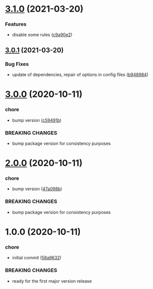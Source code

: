 # [3.1.0](https://github.com/lukaszbieniek/eslint-config/compare/v3.0.1...v3.1.0) (2021-03-20)


### Features

* disable some rules ([c9a90e2](https://github.com/lukaszbieniek/eslint-config/commit/c9a90e2e38248e758b29f5dd29063668995fa35c))

## [3.0.1](https://github.com/lukaszbieniek/eslint-config/compare/v3.0.0...v3.0.1) (2021-03-20)


### Bug Fixes

* update of dependencies, repair of options in config files ([b948984](https://github.com/lukaszbieniek/eslint-config/commit/b94898456f2ce49ee2f223370519d914e86f25db))

# [3.0.0](https://github.com/lukaszbieniek/eslint-config/compare/v2.0.0...v3.0.0) (2020-10-11)


### chore

* bump version ([c59491b](https://github.com/lukaszbieniek/eslint-config/commit/c59491b7a7bc53bf51863cf83b4b8238d98fd651))


### BREAKING CHANGES

* bump package version for consistency purposes

# [2.0.0](https://github.com/lukaszbieniek/eslint-config/compare/v1.0.0...v2.0.0) (2020-10-11)


### chore

* bump version ([47a098b](https://github.com/lukaszbieniek/eslint-config/commit/47a098b7c01f18eef25db5cf202fc1a74c725ae2))


### BREAKING CHANGES

* bump package version for consistency purposes

# 1.0.0 (2020-10-11)


### chore

* initial commit ([58a9632](https://github.com/lukaszbieniek/eslint-config/commit/58a9632fdcb9eb2bf21ab67a85589c6d8ed33468))


### BREAKING CHANGES

* ready for the first major version release
